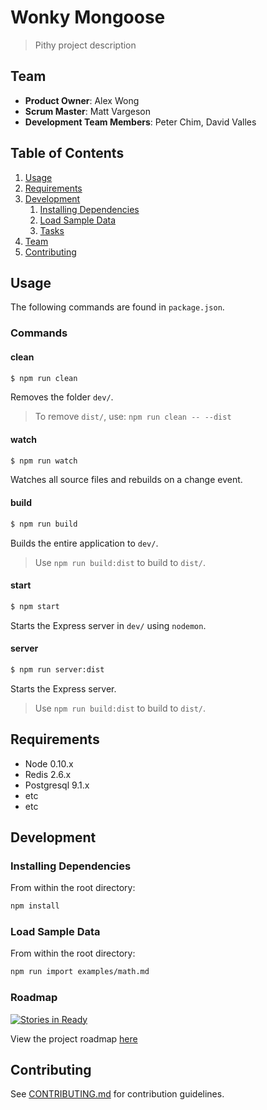 # Wonky Mongoose

> Pithy project description

## Team

  - __Product Owner__: Alex Wong
  - __Scrum Master__: Matt Vargeson
  - __Development Team Members__: Peter Chim, David Valles

## Table of Contents

1. [Usage](#Usage)
1. [Requirements](#requirements)
1. [Development](#development)
    1. [Installing Dependencies](#installing-dependencies)
    1. [Load Sample Data](#load-sample-data)
    1. [Tasks](#tasks)
1. [Team](#team)
1. [Contributing](#contributing)

## Usage

The following commands are found in `package.json`.

### Commands

#### clean

```sh
$ npm run clean
```
Removes the folder `dev/`.

> To remove `dist/`, use: `npm run clean -- --dist`

#### watch

```sh
$ npm run watch
```
Watches all source files and rebuilds on a change event.

#### build

```sh
$ npm run build
```
Builds the entire application to `dev/`.

> Use `npm run build:dist` to build to `dist/`.

#### start

```sh
$ npm start
```
Starts the Express server in `dev/` using `nodemon`.

#### server

```sh
$ npm run server:dist
```
Starts the Express server.

> Use `npm run build:dist` to build to `dist/`.

## Requirements

- Node 0.10.x
- Redis 2.6.x
- Postgresql 9.1.x
- etc
- etc

## Development

### Installing Dependencies

From within the root directory:

```sh
npm install
```

### Load Sample Data

From within the root directory:

```sh
npm run import examples/math.md
```

### Roadmap

[![Stories in Ready](https://badge.waffle.io/wonky-mongoose/wonky-mongoose.svg?label=ready&title=Ready)](http://waffle.io/wonky-mongoose/wonky-mongoose)

View the project roadmap [here](https://waffle.io/wonky-mongoose/wonky-mongoose)

## Contributing

See [CONTRIBUTING.md](CONTRIBUTING.md) for contribution guidelines.
